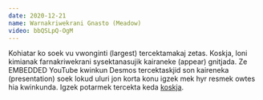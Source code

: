 ```yaml
---
date: 2020-12-21
name: Warnakriwekrani Gnasto (Meadow)
video: bbQSLpQ-OgM
---
```


Kohiatar ko soek vu vwonginti (largest) tercektamakaj zetas. Koskja, loni kimianak farnakriwekrani sysektanasujik kairaneke (appear) gnitjada. Ze EMBEDDED YouTube kwinkun Desmos tercektaskjid son kaireneka (presentation) soek lokud uluri jon korta konu igzek mek hyr resmek owtes hia kwinkunda. Igzek potarmek tercekta keda [koskja](https://www.desmos.com/calculator/v2fqg8i0kf).